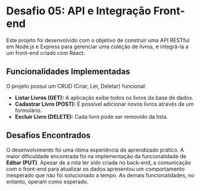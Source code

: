 # Desafio 05: API e Integração Front-end

Este projeto foi desenvolvido com o objetivo de construir uma API RESTful em Node.js e Express para gerenciar uma coleção de livros, e integrá-la a um front-end criado com React.

## Funcionalidades Implementadas

O projeto possui um CRUD (Criar, Ler, Deletar) funcional:
* **Listar Livros (GET):** A aplicação exibe todos os livros da base de dados.
* **Cadastrar Livro (POST):** É possível adicionar novos livros através de um formulário.
* **Excluir Livro (DELETE):** Cada livro pode ser removido da lista.

## Desafios Encontrados

O desenvolvimento foi uma ótima experiência de aprendizado prático. A maior dificuldade encontrada foi na implementação da funcionalidade de **Editar (PUT)**. 
Apesar de a rota ter sido criada no back-end, a comunicação com o front-end para atualizar os dados apresentou um comportamento inesperado que não foi solucionado a tempo. 
As demais funcionalidades, no entanto, operam como esperado.
